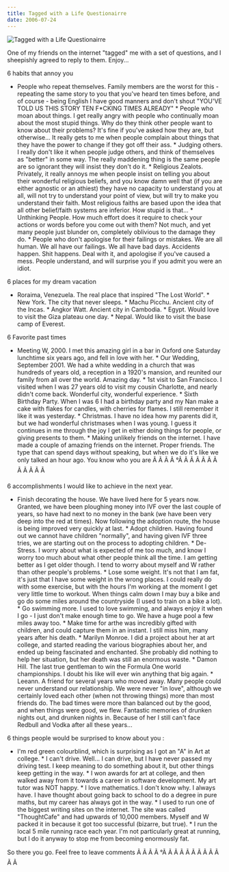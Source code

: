 ```yaml
---
title: Tagged with a Life Questionairre
date: 2006-07-24
---
```


![Tagged with a Life Questionairre](https://source.unsplash.com/s9CC2SKySJM/1600x900)

One of my friends on the internet "tagged" me with a set of questions, and I sheepishly agreed to reply to them. Enjoy...

6 habits that annoy you

 * People who repeat themselves. Family members are the worst for this -    repeating the same story to you that you've heard ten times before, and of    course - being English I have good manners and don't shout "YOU'VE TOLD US    THIS STORY TEN F*CKING TIMES ALREADY"          * People who moan about things. I get really angry with people who continually    moan about the most stupid things. Why do they think other people want to    know about their problems? It's fine if you've asked how they are, but    otherwise... It really gets to me when people complain about things that they    have the power to change if they got off their ass.          * Judging others. I really don't like it when people judge others, and think of    themselves as "better" in some way. The really maddening thing is the same    people are so ignorant they will insist they don't do it.          * Religious Zealots. Privately, it really annoys me when people insist on    telling you about their wonderful religious beliefs, and you know damn well    that (if you are either agnostic or an athiest) they have no capacity to    understand you at all, will not try to understand your point of view, but    will try to make you understand their faith. Most religious faiths are based    upon the idea that all other belief/faith systems are inferior. How stupid is    that...          * Unthinking People. How much effort does it require to check your actions or    words before you come out with them? Not much, and yet many people just    blunder on, completely oblivious to the damage they do.          * People who don't apologise for their failings or mistakes. We are all human.    We all have our failings. We all have bad days. Accidents happen. Shit    happens. Deal with it, and apologise if you've caused a mess. People    understand, and will surprise you if you admit you were an idiot.        

6 places for my dream vacation

 * Roraima, Venezuela. The real place that inspired "The Lost World".          * New York. The city that never sleeps.          * Machu Picchu. Ancient city of the Incas.          * Angkor Watt. Ancient city in Cambodia.          * Egypt. Would love to visit the Giza plateau one day.          * Nepal. Would like to visit the base camp of Everest.        

6 Favorite past times

 * Meeting W, 2000. I met this amazing girl in a bar in Oxford one Saturday    lunchtime six years ago, and fell in love with her.          * Our Wedding, September 2001. We had a white wedding in a church that was    hundreds of years old, a reception in a 1920's mansion, and reunited our    family from all over the world. Amazing day.          * 1st visit to San Francisco. I visited when I was 27 years old to visit my    cousin Charlotte, and nearly didn't come back. Wonderful city, wonderful    experience.          * Sixth Birthday Party. When I was 6 I had a birthday party and my Nan make a    cake with flakes for candles, with cherries for flames. I still remember it    like it was yesterday.          * Christmas. I have no idea how my parents did it, but we had wonderful    christmases when I was young. I guess it continues in me through the joy I    get in either doing things for people, or giving presents to them.          * Making unlikely friends on the internet. I have made a couple of amazing    friends on the internet. Proper friends. The type that can spend days without    speaking, but when we do it's like we only talked an hour ago. You know who    you are Ã Ã Ã Ã °Ã Ã Ã Ã Ã Ã Ã Ã Ã Ã Ã Ã         

6 accomplishments I would like to achieve in the next year.

 * Finish decorating the house. We have lived here for 5 years now. Granted, we    have been ploughing money into IVF over the last couple of years, so have had    next to no money in the bank (we have been very deep into the red at times).    Now following the adoption route, the house is being improved very quickly at    last.          * Adopt children. Having found out we cannot have children "normally", and    having given IVF three tries, we are starting out on the process to adopting    children.          * De-Stress. I worry about what is expected of me too much, and know I worry    too much about what other people think all the time. I am getting better as I    get older though. I tend to worry about myself and W rather than other    people's problems.          * Lose some weight. It's not that I am fat, it's just that I have some weight    in the wrong places. I could really do with some exercise, but with the hours    I'm working at the moment I get very little time to workout. When things calm    down I may buy a bike and go do some miles around the countryside (I used to    train on a bike a lot).          * Go swimming more. I used to love swimming, and always enjoy it when I go - I    just don't make enough time to go. We have a huge pool a few miles away too.          * Make time for arthe was incredibly gifted with children, and could capture    them in an instant. I still miss him, many years after his death.          * Marilyn Monroe. I did a project about her at art college, and started reading    the various biographies about her, and ended up being fascinated and    enchanted. She probably did nothing to help her situation, but her death was    still an enormous waste.          * Damon Hill. The last true gentleman to win the Formula One world    championships. I doubt his like will ever win anything that big again.          * Leeann. A friend for several years who moved away. Many people could never    understand our relationship. We were never "in love", although we certainly    loved each other (when not throwing things) more than most friends do. The    bad times were more than balanced out by the good, and when things were good,    we flew. Fantastic memories of drunken nights out, and drunken nights in.    Because of her I still can't face Redbull and Vodka after all these years...        

6 things people would be surprised to know about you :

 * I'm red green colourblind, which is surprising as I got an "A" in Art at    college.          * I can't drive. Well... I can drive, but I have never passed my driving test. I    keep meaning to do something about it, but other things keep getting in the    way.          * I won awards for art at college, and then walked away from it towards a    career in software development. My art tutor was NOT happy.          * I love mathematics. I don't know why. I always have. I have thought about    going back to school to do a degree in pure maths, but my career has always    got in the way.          * I used to run one of the biggest writing sites on the internet. The site was    called "ThoughtCafe" and had upwards of 10,000 members. Myself and W packed    it in because it got too successful (bizarre, but true).          * I run the local 5 mile running race each year. I'm not particularly great at    running, but I do it anyway to stop me from becoming enormously fat.        

So there you go. Feel free to leave comments Ã Ã Ã Ã °Ã Ã Ã Ã Ã Ã Ã Ã Ã Ã Ã Ã 